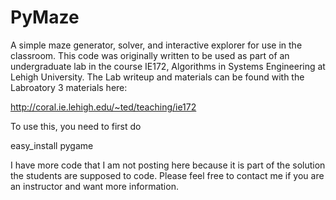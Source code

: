 PyMaze
======

A simple maze generator, solver, and interactive explorer for use in the classroom. This code was originally written to be used as part of an undergraduate lab in the course IE172, Algorithms in Systems Engineering at Lehigh University. The Lab writeup and materials can be found with the Labroatory 3 materials here:

http://coral.ie.lehigh.edu/~ted/teaching/ie172

To use this, you need to first do

easy_install pygame

I have more code that I am not posting here because it is part of the solution the students are supposed to code. Please feel free to contact me if you are an instructor and want more information.